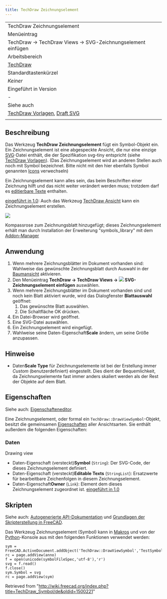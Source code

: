 ```yaml
---
title: TechDraw Zeichnungselement
---
```


|                                                                                                                |
| -------------------------------------------------------------------------------------------------------------- |
| TechDraw Zeichnungselement                                                                                     |
| Menüeintrag                                                                                                    |
| TechDraw → TechDraw Views → SVG-Zeichnungselement einfügen                                                     |
| Arbeitsbereich                                                                                                 |
| [TechDraw](/TechDraw_Workbench/de "TechDraw Workbench/de")                                                     |
| Standardtastenkürzel                                                                                           |
| _Keiner_                                                                                                       |
| Eingeführt in Version                                                                                          |
| -                                                                                                              |
| Siehe auch                                                                                                     |
| [TechDraw Vorlagen](/TechDraw_Templates/de "TechDraw Templates/de"), [Draft SVG](/Draft_SVG/de "Draft SVG/de") |
|                                                                                                                |

## Beschreibung

Das Werkzeug **TechDraw Zeichnungselement** fügt ein Symbol-Objekt ein. Ein Zeichnungselement ist eine abgespeckte Ansicht, die nur eine einzige [SVG](/SVG/de "SVG/de")-Datei enthält, die der Spezifikation svg-tiny entspricht (siehe [TechDraw Vorlagen](/TechDraw_Templates/de#Hinweise "TechDraw Templates/de")).
(Das Zeichnungselement wird an anderen Stellen auch noch mit Symbol bezeichnet. Bitte nicht mit den hier ebenfalls Symbol genannten [Icons](/Artwork_Guidelines/de "Artwork Guidelines/de") verwechseln)

Ein Zeichnungselement kann alles sein, das beim Beschriften einer Zeichnung hilft und das nicht weiter verändert werden muss; trotzdem darf es [editierbare Texte](/Svg_Namespace/de#freecad:editable "Svg Namespace/de") enthalten.

[eingeführt in 1.0](/Release_notes_1.0/de "Release notes 1.0/de"): Auch das Werkzeug [TechDraw Ansicht](/TechDraw_View/de "TechDraw View/de") kann ein Zeichnungselement erstellen.

![](/images/TechDraw_SymbolSVG_sample.png)

Kompassrose zum Zeichnungsblatt hinzugefügt; dieses Zeichnungselement erhält man durch Installation der Erweiterung "symbols_library" mit dem [Addon-Manager](/Std_AddonMgr/de "Std AddonMgr/de")

## Anwendung

1. Wenn mehrere Zeichnungsblätter im Dokument vorhanden sind: Wahlweise das gewünschte Zeichnungsblatt durch Auswahl in der [Baumansicht](/Tree_view/de "Tree view/de") aktivieren.
2. Den Menüeintrag **TechDraw → TechDraw Views → ![](/images/TechDraw_Symbol.svg) SVG-Zeichnungselement einfügen** auswählen.
3. Wenn mehrere Zeichnungsblätter im Dokument vorhanden sind und noch kein Blatt aktiviert wurde, wird das Dialogfenster **Blattauswahl** geöffnet:
   1. Das gewünschte Blatt auswählen.
   2. Die Schaltfläche OK drücken.
4. Ein Datei-Browser wird geöffnet.
5. Eine SVG-Datei auswählen.
6. Ein Zeichnungselement wird eingefügt.
7. Wahlweise seine Daten-Eigenschaft**Scale** ändern, um seine Größe anzupassen.

## Hinweise

- Daten**Scale Type** für Zeichnungselemente ist bei der Erstellung immer _Custom_ (benutzerdefiniert) eingestellt. Dies dient der Bequemlichkeit, da Zeichnungselemente fast immer anders skaliert werden als der Rest der Objekte auf dem Blatt.

## Eigenschaften

Siehe auch: [Eigenschafteneditor](/Property_editor/de "Property editor/de").

Eine Zeichnungselement, oder formal ein `TechDraw::DrawViewSymbol`-Objekt, besitzt die gemeinsamen [Eigenschaften](/TechDraw_View/de#Eigenschaften_der_Bauteilansicht "TechDraw View/de") aller Ansichtsarten. Sie enthält außerdem die folgenden Eigenschaften:

### Daten

Drawing view

- Daten-Eigenschaft (versteckt)**Symbol** (`String`): Der SVG-Code, der dieses Zeichnungselement definiert.
- Daten-Eigenschaft (versteckt)**Editable Texts** (`StringList`): Ersatzwerte für bearbeitbare Zeichenfolgen in diesem Zeichnungselement.
- Daten-Eigenschaft**Owner** (`Link`): Element dem dieses Zeichnungselement zugeordnet ist. [eingeführt in 1.0](/Release_notes_1.0/de "Release notes 1.0/de")

## Skripten

Siehe auch: [Autogenerierte API-Dokumentation](https://freecad.github.io/SourceDoc/) und [Grundlagen der Skripterstellung in FreeCAD](/FreeCAD_Scripting_Basics/de "FreeCAD Scripting Basics/de").

Das Werkzeug Zeichnungselement (Symbol) kann in [Makros](/Macros/de "Macros/de") und von der [Python](/Python/de "Python/de")-Konsole aus mit den folgenden Funktionen verwendet werden:

```
sym = FreeCAD.ActiveDocument.addObject('TechDraw::DrawViewSymbol','TestSymbol')
rc = page.addView(anno)
f = open(unicode(symbolFileSpec,'utf-8'),'r')
svg = f.read()
f.close()
sym.Symbol = svg
rc = page.addView(sym)

```

Retrieved from "<http://wiki.freecad.org/index.php?title=TechDraw_Symbol/de&oldid=1500221>"

